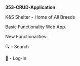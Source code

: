 <strong>353-CRUD-Application</strong>

K&S Shelter - Home of All Breeds

Basic Functionality Web App.

New Functionalities:

🔍 - Search

🔐 - Log-in
